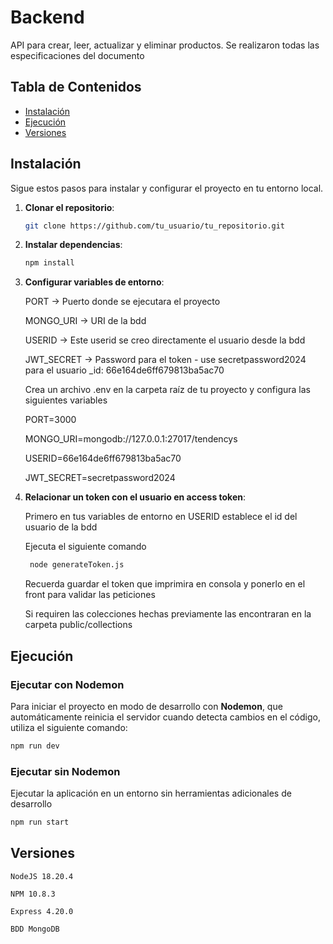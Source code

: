 # Backend

API para crear, leer, actualizar y eliminar productos. Se realizaron todas las especificaciones del documento

## Tabla de Contenidos


- [Instalación](#instalación)
- [Ejecución](#ejecución)
- [Versiones](#versiones)


## Instalación

Sigue estos pasos para instalar y configurar el proyecto en tu entorno local.

1. **Clonar el repositorio**:

   ```bash
   git clone https://github.com/tu_usuario/tu_repositorio.git

2. **Instalar dependencias**:

   ```bash
   npm install

3. **Configurar variables de entorno**:

    PORT -> Puerto donde se ejecutara el proyecto
    
    MONGO_URI -> URI de la bdd
    
    USERID -> Este userid se creo directamente el usuario desde la bdd

    JWT_SECRET -> Password para el token - use secretpassword2024 para el usuario _id: 66e164de6ff679813ba5ac70

    Crea un archivo .env en la carpeta raíz de tu proyecto y configura las siguientes variables

    PORT=3000
    
    MONGO_URI=mongodb://127.0.0.1:27017/tendencys

    USERID=66e164de6ff679813ba5ac70
    
    JWT_SECRET=secretpassword2024

4. **Relacionar un token con el usuario en access token**:

    Primero en tus variables de entorno en USERID establece el id del usuario de la bdd

    Ejecuta el siguiente comando

   ```bash
    node generateToken.js
    ```
    Recuerda guardar el token que imprimira en consola y ponerlo en el front para validar las peticiones

    Si requiren las colecciones hechas previamente las encontraran en la carpeta public/collections

## Ejecución

### Ejecutar con Nodemon

   Para iniciar el proyecto en modo de desarrollo con **Nodemon**, que automáticamente reinicia el servidor cuando detecta cambios en el código, utiliza el siguiente comando:

   ```bash
   npm run dev
   ```

### Ejecutar sin Nodemon

   Ejecutar la aplicación en un entorno sin herramientas adicionales de desarrollo

   ```bash
   npm run start
   ```

## Versiones

    NodeJS 18.20.4

    NPM 10.8.3
    
    Express 4.20.0

    BDD MongoDB
